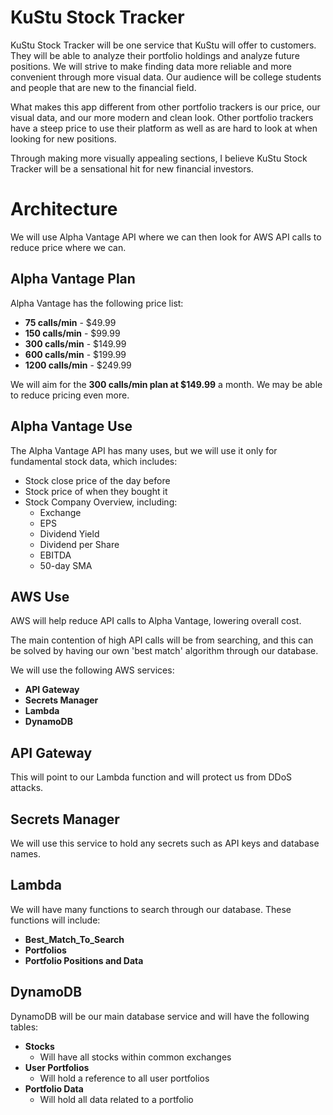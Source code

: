 # KuStu Stock Tracker

KuStu Stock Tracker will be one service that KuStu will offer to customers. They will be able to analyze their portfolio holdings and analyze future positions. We will strive to make finding data more reliable and more convenient through more visual data. Our audience will be college students and people that are new to the financial field.

What makes this app different from other portfolio trackers is our price, our visual data, and our more modern and clean look. Other portfolio trackers have a steep price to use their platform as well as are hard to look at when looking for new positions.

Through making more visually appealing sections, I believe KuStu Stock Tracker will be a sensational hit for new financial investors.

# Architecture

We will use Alpha Vantage API where we can then look for AWS API calls to reduce price where we can.

## Alpha Vantage Plan

Alpha Vantage has the following price list:

- **75 calls/min** - $49.99
- **150 calls/min** - $99.99
- **300 calls/min** - $149.99
- **600 calls/min** - $199.99
- **1200 calls/min** - $249.99

We will aim for the **300 calls/min plan at $149.99** a month. We may be able to reduce pricing even more.

## Alpha Vantage Use

The Alpha Vantage API has many uses, but we will use it only for fundamental stock data, which includes:

- Stock close price of the day before
- Stock price of when they bought it
- Stock Company Overview, including:
  - Exchange
  - EPS
  - Dividend Yield
  - Dividend per Share
  - EBITDA
  - 50-day SMA

## AWS Use

AWS will help reduce API calls to Alpha Vantage, lowering overall cost.

The main contention of high API calls will be from searching, and this can be solved by having our own 'best match' algorithm through our database.

We will use the following AWS services:

- **API Gateway**
- **Secrets Manager**
- **Lambda**
- **DynamoDB**

## API Gateway

This will point to our Lambda function and will protect us from DDoS attacks.

## Secrets Manager

We will use this service to hold any secrets such as API keys and database names.

## Lambda

We will have many functions to search through our database. These functions will include:

- **Best_Match_To_Search**
- **Portfolios**
- **Portfolio Positions and Data**

## DynamoDB

DynamoDB will be our main database service and will have the following tables:

- **Stocks**
  - Will have all stocks within common exchanges
- **User Portfolios**
  - Will hold a reference to all user portfolios
- **Portfolio Data**
  - Will hold all data related to a portfolio